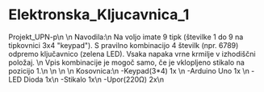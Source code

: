 # Elektronska_Kljucavnica_1
Projekt_UPN-p\n
\n
Navodila:\n
Na voljo imate 9 tipk (številke 1 do 9 na tipkovnici 3x4 "keypad"). S pravilno kombinacijo 4 številk (npr. 6789) odpremo ključavnico (zelena LED). Vsaka napaka vrne krmilje v izhodiščni položaj. \n
Vpis kombinacije je mogoč samo, če je vklopljeno stikalo na pozicijo 1.\n
\n
\n
\n
Kosovnica:\n
   -Keypad(3*4)  1x \n
   -Arduino Uno  1x \n
   -LED Dioda    1x\n
   -Stikalo      1x\n
   -Upor(220Ω)   2x\n
   
